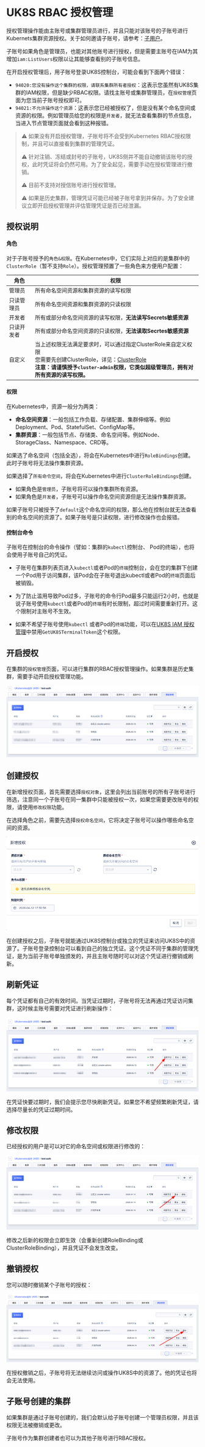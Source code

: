 # UK8S RBAC 授权管理

授权管理操作能由主账号或集群管理员进行，并且只能对该账号的子账号进行Kubernets集群资源授权。关于如何邀请子账号，请参考：[子用户](https://docs.ucloud.cn/uproject/user)。

子账号如果角色是管理员，也能对其他账号进行授权，但是需要主账号在IAM为其增加`iam:ListUsers`权限以让其能够查看别的子账号信息。

在开启授权管理后，用子账号登录UK8S控制台，可能会看到下面两个错误：

* `94020:您没有操作这个集群的权限，请联系集群所有者授权`：这表示您虽然有UK8S集群的IAM权限，但是缺少RBAC权限。请找主账号或集群管理员，在`授权管理`页面为您当前子账号授权即可。
* `94021:不允许操作这个资源`：这表示您已经被授权了，但是没有某个命名空间或资源的权限。例如管理员给您的权限是`开发者`，就无法查看集群的节点信息，当进入节点管理页面就会看到这种报错。

> ⚠️ 如果没有开启授权管理，子账号将不会受到Kubernetes RBAC授权限制，并且可以直接看到集群的管理凭证。
>
> ⚠️ 针对注销、冻结或封号的子账号，UK8S侧并不能自动撤销该账号的授权，此时凭证将会仍然可用。为了安全起见，需要手动在授权管理进行撤销。
>
> ⚠️ 目前不支持对授信账号进行授权管理。
>
> ⚠️ 如果是历史集群，管理凭证可能已经被子账号拿到并保存。为了安全建议立即开启授权管理并评估管理凭证是否已经泄漏。

## 授权说明

#### 角色

对于子账号授予的`角色&权限`。在Kubernetes中，它们实际上对应的是集群中的`ClusterRole`（暂不支持`Role`）。授权管理预置了一些角色来方便用户配置：

| 角色       | 权限                                                         |
| ---------- | ------------------------------------------------------------ |
| 管理员     | 所有命名空间资源和集群资源的读写权限                         |
| 只读管理员 | 所有命名空间资源和集群资源的只读权限                         |
| 开发者     | 所有或部分命名空间资源的读写权限，**无法读写Secrets敏感资源** |
| 只读开发者 | 所有或部分命名空间资源的只读权限，**无法读取Secrtes敏感资源** |
| 自定义     | 当上述权限无法满足要求时，可以通过指定ClusterRole来自定义权限<br />您需要先创建ClusterRole，详见：[ClusterRole](https://kubernetes.io/zh-cn/docs/reference/kubernetes-api/authorization-resources/cluster-role-v1/)<br />**注意：请谨慎授予`cluster-admin`权限，它类似超级管理员，拥有对所有资源的读写权限。** |

#### 权限

在Kubernetes中，资源一般分为两类：

- **命名空间资源**：一般包括工作负载、存储配置、集群伸缩等。例如Deployment、Pod、StatefulSet、ConfigMap等。
- **集群资源**：一般包括节点、存储类、命名空间等。例如Node、StorageClass、Namespace、CRD等。

如果选了命名空间（包括全选），将会在Kubernetes中进行`RoleBindings`创建。此时子账号将无法操作集群资源。

如果选择了`所有命令空间`，将会在Kubernetes中进行`ClusterRoleBindings`创建。

- 如果角色是`管理员`，子账号将可以操作集群所有资源。
- 如果角色是`开发者`，子账号可以操作命名空间资源但是无法操作集群资源。

如果子账号只被授予了`default`这个命名空间的权限，那么他在控制台就无法查看别的命名空间的资源了。如果子账号是只读权限，进行修改操作也会报错。

#### 控制台命令

子账号在控制台的命令操作（譬如：集群的`kubectl`控制台、 Pod的终端），也将会使用子账号自己的凭证。

* 子账号在集群列表页进入`kubectl`或者Pod的`终端`控制台，会在您的集群下创建一个Pod用于访问集群，该Pod会在子账号退出kubectl或者Pod的`终端`页面后被销毁。

* 为了防止滥用导致Pod过多，子账号的命令行Pod最多只能运行2小时，也就是说子账号使用`kubectl`或者Pod的`终端`有时长限制，超过时间需要重新打开。这个限制对主账号不生效。

* 如果不希望子账号使用`kubectl` 或者Pod的`终端`功能，可以在[UK8S IAM 授权管理](/uk8s/auth/IAM)中禁用`GetUK8STerminalToken`这个权限。

## 开启授权

在集群的`授权管理`页面，可以进行集群的RBAC授权管理操作。如果集群是历史集群，需要手动开启授权管理功能。

![auth](/images/auth/rbac_list.png)

## 创建授权

在新增授权页面，首先需要选择`授权对象`，这里会列出当前账号的所有子账号进行筛选，注意同一个子账号在同一集群中只能被授权一次，如果您需要更改账号的权限，请使用`修改权限`功能。

在选择角色之前，需要先选择`授权命名空间`，它将决定子账号可以操作哪些命名空间的资源。

![auth](/images/auth/rbac_create.png)

在创建授权之后，子账号就能通过UK8S控制台或独立的凭证来访问UK8S中的资源了。子账号登录控制台可以看到自己的独立凭证。这个凭证不同于集群的管理凭证，是为当前子账号单独颁发的，并且主账号随时可以对这个凭证进行撤销或刷新。

## 刷新凭证

每个凭证都有自己的有效时间。当凭证过期时，子账号将无法再通过凭证访问集群，这时候主账号需要对凭证进行刷新操作：

![auth](/images/auth/rbac_refresh.png)

在凭证快要过期时，我们会提示您尽快刷新凭证。如果您不希望频繁刷新凭证，请选择尽量长的凭证过期时间。

## 修改权限

已经授权的用户是可以对它的命名空间或权限进行修改的：

![auth](/images/auth/rbac_update.png)

修改之后新的权限会立即生效（会重新创建RoleBinding或ClusterRoleBinding），并且凭证不会发生改变。

## 撤销授权

您可以随时撤销某个子账号的授权：

![auth](/images/auth/rbac_delete.png)

在授权撤销之后，子账号将无法继续访问或操作UK8S中的资源了。他的凭证也将会无法使用。

## 子账号创建的集群

如果集群是通过子账号创建的，我们会默认给子账号创建一个管理员权限，并且该权限无法被撤销或更改。

子账号作为集群创建者也可以为其他子账号进行RBAC授权。

